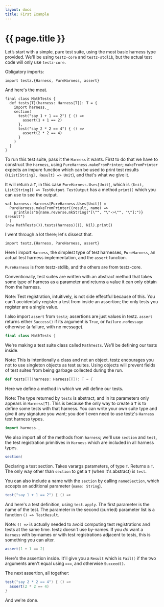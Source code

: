 ```yaml
---
layout: docs
title: First Example
---
```


# {{ page.title }}

Let’s start with a simple, pure test suite, using the
most basic harness type provided. We'll be using `testz-core`
and `testz-stdlib`, but the actual test code will only use `testz-core`.

Obligatory imports:

```tut:silent
import testz.{Harness, PureHarness, assert}
```

And here's the meat.

```tut:silent
final class MathTests {
  def tests[T](harness: Harness[T]): T = {
    import harness._
    section(
      test("say 1 + 1 == 2") { () =>
        assert(1 + 1 == 2)
      },
      test("say 2 * 2 == 4") { () =>
        assert(2 * 2 == 4)
      }
    )
  }
}
```

To run this test suite, pass it the `Harness` it wants.
First to do that we have to construct the `Harness`, using
`PureHarness.makeFromPrinter`; `makeFromPrinter` expects
an impure function which can be used to print test results
(`(List[String], Result) => Unit`), and that's what we give it.

It will return a `T`, in this case `PureHarness.Uses[Unit]`,
which is `(Unit, List[String]) => TestOutput`.
`TestOutput` has a method `print()` which you can use to see the output.

```tut:book
val harness: Harness[PureHarness.Uses[Unit]] =
  PureHarness.makeFromPrinter((result, name) =>
    println(s"${name.reverse.mkString("[\"", "\"->\"", "\"]:")} $result")
  )
(new MathTests()).tests(harness)((), Nil).print()
```

I went through a lot there; let's dissect that.

```tut:silent
import testz.{Harness, PureHarness, assert}
```

Here I import `Harness`, the simplest type of test harnesses,
`PureHarness`, an actual test harness implementation,
and the `assert` function.

`PureHarness` is from testz-stdlib, and the others are from testz-core.

Conventionally, test suites are written with an abstract method
that takes some type of harness as a parameter and returns
a value it can only obtain from the harness.

Note: Test registration, intuitively, is not side effectful because
      of this. You can't accidentally register a test
      from inside an assertion; the only tests you register are a single
      value.

I also import `assert` from `testz`; assertions are just values in
testz. `assert` returns either `Success()` if its argument is `True`,
or `Failure.noMessage` otherwise (a failure, with no message).

```scala
final class MathTests {
```

We're making a test suite class called `MathTests`.
We'll be defining our tests inside.

Note: This is intentionally a class and not an object.
      testz encourages you not to use singleton objects as
      test suites. Using objects will prevent fields of
      test suites from being garbage collected during the run.

```scala
def tests[T](harness: Harness[T]): T = {
```

Here we define a method in which we will define our tests.

Note: The type returned by `tests` is abstract,
      and in its parameters only appears in `Harness[T]`.
      This is because the only way to create a `T` is to
      define some tests with that harness. You can write
      your own suite type and give it any signature you
      want; you don't even need to use testz's `Harness`
      test harness types.

```scala
import harness._
```

We also import all of the methods from `harness`;
we'll use `section` and `test`, the test registration
primitives in `Harness` which are included in all harness types.

```scala
section(
```

Declaring a test section. Takes varargs parameters, of type `T`.
Returns a `T`. The only way other than `section` to get a `T`
(when it's abstract) is `test`.

You can also include a name with the `section` by calling
`namedSection`, which accepts an additional parameter (`name: String`).

```scala
test("say 1 + 1 == 2") { () =>
```

And here's a test definition, using `test.apply`.
The first parameter is the name of the test. The parameter in the
second (curried) parameter list is a function `() => TestResult`.

Note: `() =>` is actually needed to avoid computing test registrations
      and tests at the same time. testz doesn't use by-names.
      If you *do* want a `Harness` with by-names or with test registrations
      adjacent to tests, this is something you can alter.

```scala
assert(1 + 1 == 2)
```

Here's the assertion inside.
It'll give you a `Result` which is `Fail()` if the two
arguments aren't equal using `===`, and otherwise `Succeed()`.

The next assertion, all together:

```scala
test("say 2 * 2 == 4") { () =>
  assert(2 * 2 == 4)
}
```


And we're done.
